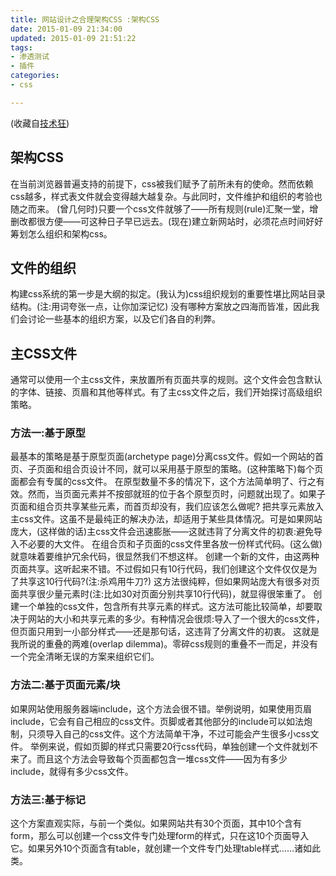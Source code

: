 ```yaml
---
title: 网站设计之合理架构CSS :架构CSS
date: 2015-01-09 21:34:00
updated: 2015-01-09 21:51:22
tags: 
- 渗透测试
- 插件
categories: 
- css

---
```

(收藏自[技术狂](http://www.cnblogs.com/ranzige/p/4191538.html))

##  架构CSS  ##

在当前浏览器普遍支持的前提下，css被我们赋予了前所未有的使命。然而依赖css越多，样式表文件就会变得越大越复杂。与此同时，文件维护和组织的考验也随之而来。
(曾几何时)只要一个css文件就够了——所有规则(rule)汇聚一堂，增删改都很方便——可这种日子早已远去。(现在)建立新网站时，必须花点时间好好筹划怎么组织和架构css。


<!--more-->


##  文件的组织  ##

构建css系统的第一步是大纲的拟定。(我认为)css组织规划的重要性堪比网站目录结构。(注:用词夸张一点，让你加深记忆) 没有哪种方案放之四海而皆准，因此我们会讨论一些基本的组织方案，以及它们各自的利弊。

##  主CSS文件  ##

通常可以使用一个主css文件，来放置所有页面共享的规则。这个文件会包含默认的字体、链接、页眉和其他等样式。有了主css文件之后，我们开始探讨高级组织策略。

###  方法一:基于原型  ###

最基本的策略是基于原型页面(archetype page)分离css文件。假如一个网站的首页、子页面和组合页设计不同，就可以采用基于原型的策略。(这种策略下)每个页面都会有专属的css文件。
在原型数量不多的情况下，这个方法简单明了、行之有效。然而，当页面元素并不按部就班的位于各个原型页时，问题就出现了。如果子页面和组合页共享某些元素，而首页却没有，我们应该怎么做呢?
把共享元素放入主css文件。这虽不是最纯正的解决办法，却适用于某些具体情况。可是如果网站庞大，(这样做的话)主css文件会迅速膨胀——这就违背了分离文件的初衷:避免导入不必要的大文件。
在组合页和子页面的css文件里各放一份样式代码。(这么做)就意味着要维护冗余代码，很显然我们不想这样。
创建一个新的文件，由这两种页面共享。这听起来不错。不过假如只有10行代码，我们创建这个文件仅仅是为了共享这10行代码?(注:杀鸡用牛刀?) 这方法很纯粹，但如果网站庞大有很多对页面共享很少量元素时(注:比如30对页面分别共享10行代码)，就显得很笨重了。
创建一个单独的css文件，包含所有共享元素的样式。这方法可能比较简单，却要取决于网站的大小和共享元素的多少。有种情况会很烦:导入了一个很大的css文件，但页面只用到一小部分样式——还是那句话，这违背了分离文件的初衷。
这就是我所说的重叠的两难(overlap dilemma)。零碎css规则的重叠不一而足，并没有一个完全清晰无误的方案来组织它们。

###  方法二:基于页面元素/块  ###

如果网站使用服务器端include，这个方法会很不错。举例说明，如果使用页眉include，它会有自己相应的css文件。页脚或者其他部分的include可以如法炮制，只须导入自己的css文件。这个方法简单干净，不过可能会产生很多小css文件。
举例来说，假如页脚的样式只需要20行css代码，单独创建一个文件就划不来了。而且这个方法会导致每个页面都包含一堆css文件——因为有多少include，就得有多少css文件。

###  方法三:基于标记  ###

这个方案直观实际，与前一个类似。如果网站共有30个页面，其中10个含有form，那么可以创建一个css文件专门处理form的样式，只在这10个页面导入它。如果另外10个页面含有table，就创建一个文件专门处理table样式……诸如此类。

